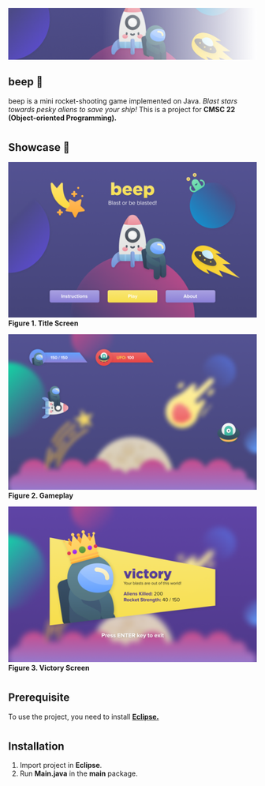 ![Image of Banner](readme/banner.png)
## beep 🚀
beep is a mini rocket-shooting game implemented on Java. *Blast stars towards pesky aliens to save your ship!* This is a project for **CMSC 22 (Object-oriented Programming).**
# #
## Showcase 🌠
![Image of Title Screen](readme/title.png)
**Figure 1. Title Screen**

![Image of Gameplay](readme/game.png)
**Figure 2. Gameplay**

![Image of Victory Screen](readme/victory.png)
**Figure 3. Victory Screen**

# #
## Prerequisite
To use the project, you need to install [**Eclipse.**](https://www.eclipse.org/downloads/)
# #
## Installation
1. Import project in **Eclipse**.
2. Run **Main.java** in the **main** package.